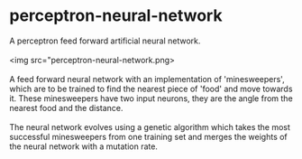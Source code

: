 # perceptron-neural-network
A perceptron feed forward artificial neural network.
<br/><br/>
<img src="perceptron-neural-network.png>
<br/><br/>
A feed forward neural network with an implementation of 'minesweepers', which are to be trained to find the nearest piece of 'food' and move towards it. These minesweepers have two input neurons, they are the angle from the nearest food and the distance.<br/><br/>
The neural network evolves using a genetic algorithm which takes the most successful minesweepers from one training set and merges the weights of the neural network with a mutation rate.
